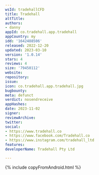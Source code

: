 ```yaml
---
wsId: tradehallCFD
title: Tradehall
altTitle: 
authors:
- danny
appId: co.tradehall.app.tradehall
appCountry: my
idd: '1642488506'
released: 2022-12-20
updated: 2023-03-10
version: '1.0.14'
stars: 4
reviews: 4
size: '79450112'
website: 
repository: 
issue: 
icon: co.tradehall.app.tradehall.jpg
bugbounty: 
meta: defunct
verdict: nosendreceive
appHashes: 
date: 2023-11-02
signer: 
reviewArchive: 
twitter: 
social:
- https://www.tradehall.co
- https://www.facebook.com/Tradehall.co
- https://www.instagram.com/tradehall_ltd
features: 
developerName: Tradehall Pty Ltd

---
```


{% include copyFromAndroid.html %}